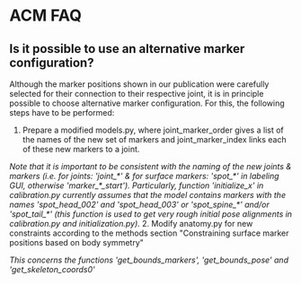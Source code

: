 # ACM FAQ

## Is it possible to use an alternative marker configuration?

Although the marker positions shown in our publication were carefully selected for their connection to their respective joint, it is in principle possible to choose alternative marker configuration. For this, the following steps have to be performed:

1. Prepare a modified models.py, where
joint_marker_order gives a list of the names of the new set of markers and
joint_marker_index links each of these new markers to a joint.

*Note that it is important to be consistent with the naming of the new joints & markers (i.e. for joints: 'joint\_\*' & for surface markers: 'spot\_\*' in labeling GUI, otherwise 'marker\_\*\_start'). Particularly, function 'initialize\_x' in calibration.py currently assumes that the model contains markers with the names 'spot\_head\_002' and 'spot\_head\_003' or 'spot_spine\_\*' and/or 'spot_tail\_\*' (this function is used to get very rough initial pose alignments in calibration.py and initialization.py).*
2. Modify anatomy.py for new constraints according to the methods section
"Constraining surface marker positions based on body symmetry"

*This concerns the functions 'get_bounds_markers', 'get_bounds_pose' and 'get_skeleton_coords0'*